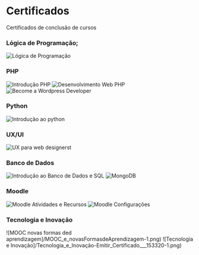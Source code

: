 # Certificados
Certificados de conclusão de cursos

### Lógica de Programação;
![Lógica de Programação](/Logica/Logica_de_Programacao1.png)
### PHP
![Introdução PHP](/PHP/introducaoPHP-1.png)
![Desenvolvimento Web PHP](/PHP/DesenvolvimentoWebPHP-1.png)
![Become a Wordpress Developer](/PHP/becomeWordpressDeveloper.jpg)
### Python
![Introdução ao python](/Python/certificadopython-1.png)
### UX/UI
![UX para web designerst](/UX_UI/ux-udemy-1.png)
### Banco de Dados
![Introdução ao Banco de Dados e SQL](/BancoDados/introducaoBancoDadosSQL-1.png)
![MongoDB](/BancoDados/MongoDB_Basics-1.png)
### Moodle
![Moodle Atividades e Recursos](/Moodle/Moodle_em_Ação_Atividades_e_Recursos-Atestado_de_Conclusão_11916-1.png)
![Moodle Configurações](/Moodle/Moodle_em_Ação_Configurações-Atestado_de_Conclusão_11510-1.png)
### Tecnologia e Inovação
![MOOC novas formas ded aprendizagem]/MOOC_e_novasFormasdeAprendizagem-1.png)
![Tecnologia e Inovação]/Tecnologia_e_Inovação-Emitir_Certificado___153320-1.png)





